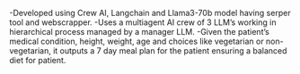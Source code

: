 -Developed using Crew AI, Langchain and Llama3-70b model having serper tool and webscrapper.
-Uses a multiagent AI crew of 3 LLM’s working in hierarchical process managed by a manager LLM.
-Given the patient’s medical condition, height, weight, age and choices like vegetarian or non- vegetarian, it outputs a 7 day meal plan for the patient ensuring a balanced diet for patient.
